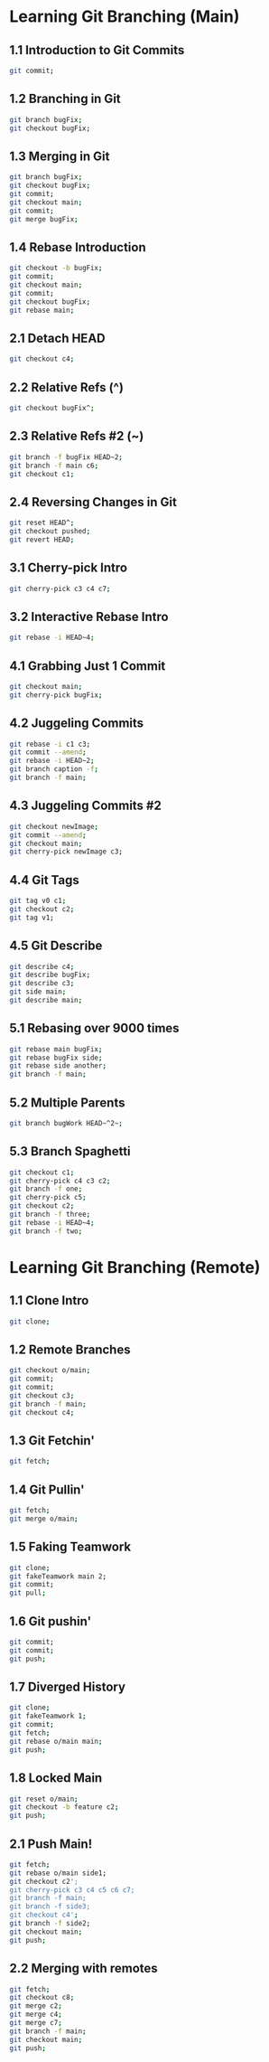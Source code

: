 # Learning Git Branching (Main)

## 1.1 Introduction to Git Commits      
```bash  
git commit;
```

## 1.2 Branching in Git
```bash  
git branch bugFix;  
git checkout bugFix;
```

## 1.3 Merging in Git
```bash  
git branch bugFix;  
git checkout bugFix;  
git commit;  
git checkout main;  
git commit;
git merge bugFix;
```

## 1.4 Rebase Introduction
```bash 
git checkout -b bugFix;  
git commit;  
git checkout main;  
git commit;  
git checkout bugFix;  
git rebase main;
```

## 2.1 Detach HEAD
```bash 
git checkout c4;
```

## 2.2 Relative Refs (^)
```bash 
git checkout bugFix^;
```

## 2.3 Relative Refs #2 (~)
```bash 
git branch -f bugFix HEAD~2;  
git branch -f main c6;  
git checkout c1;
```

## 2.4 Reversing Changes in Git
```bash 
git reset HEAD^;
git checkout pushed;  
git revert HEAD;
```

## 3.1 Cherry-pick Intro
```bash 
git cherry-pick c3 c4 c7;
```

## 3.2 Interactive Rebase Intro
```bash 
git rebase -i HEAD~4;
```

## 4.1 Grabbing Just 1 Commit
```bash
git checkout main;
git cherry-pick bugFix;
```

## 4.2 Juggeling Commits
```bash
git rebase -i c1 c3;
git commit --amend;
git rebase -i HEAD~2;
git branch caption -f;
git branch -f main;
```

## 4.3 Juggeling Commits #2
```bash
git checkout newImage;
git commit --amend;
git checkout main;
git cherry-pick newImage c3;
```

## 4.4 Git Tags
```bash
git tag v0 c1;
git checkout c2;
git tag v1;
```

## 4.5 Git Describe
```bash
git describe c4;
git describe bugFix;
git describe c3;
git side main;
git describe main;
```

## 5.1 Rebasing over 9000 times
```bash
git rebase main bugFix;
git rebase bugFix side;
git rebase side another;
git branch -f main;
```

## 5.2 Multiple Parents
```bash
git branch bugWork HEAD~^2~;
```

## 5.3 Branch Spaghetti
```bash
git checkout c1;
git cherry-pick c4 c3 c2;
git branch -f one;
git cherry-pick c5;
git checkout c2;
git branch -f three;
git rebase -i HEAD~4;
git branch -f two;
```

# Learning Git Branching (Remote)

## 1.1 Clone Intro
```bash
git clone;
```

## 1.2 Remote Branches
```bash
git checkout o/main;
git commit;
git commit;
git checkout c3;
git branch -f main;
git checkout c4;
```

## 1.3 Git Fetchin'
```bash
git fetch;
```

## 1.4 Git Pullin'
```bash
git fetch;
git merge o/main;
```

## 1.5 Faking Teamwork
```bash
git clone;
git fakeTeamwork main 2;
git commit;
git pull;
```

## 1.6 Git pushin'
```bash
git commit;
git commit;
git push;
```

## 1.7 Diverged History
```bash
git clone;
git fakeTeamwork 1;
git commit;
git fetch;
git rebase o/main main;
git push;
```

## 1.8 Locked Main
```bash
git reset o/main;
git checkout -b feature c2;
git push;
```

## 2.1 Push Main!
```bash
git fetch;
git rebase o/main side1;
git checkout c2';
git cherry-pick c3 c4 c5 c6 c7;
git branch -f main;
git branch -f side3;
git checkout c4';
git branch -f side2;
git checkout main;
git push;
```

## 2.2 Merging with remotes
```bash
git fetch;
git checkout c8;
git merge c2;
git merge c4;
git merge c7;
git branch -f main;
git checkout main;
git push;
```